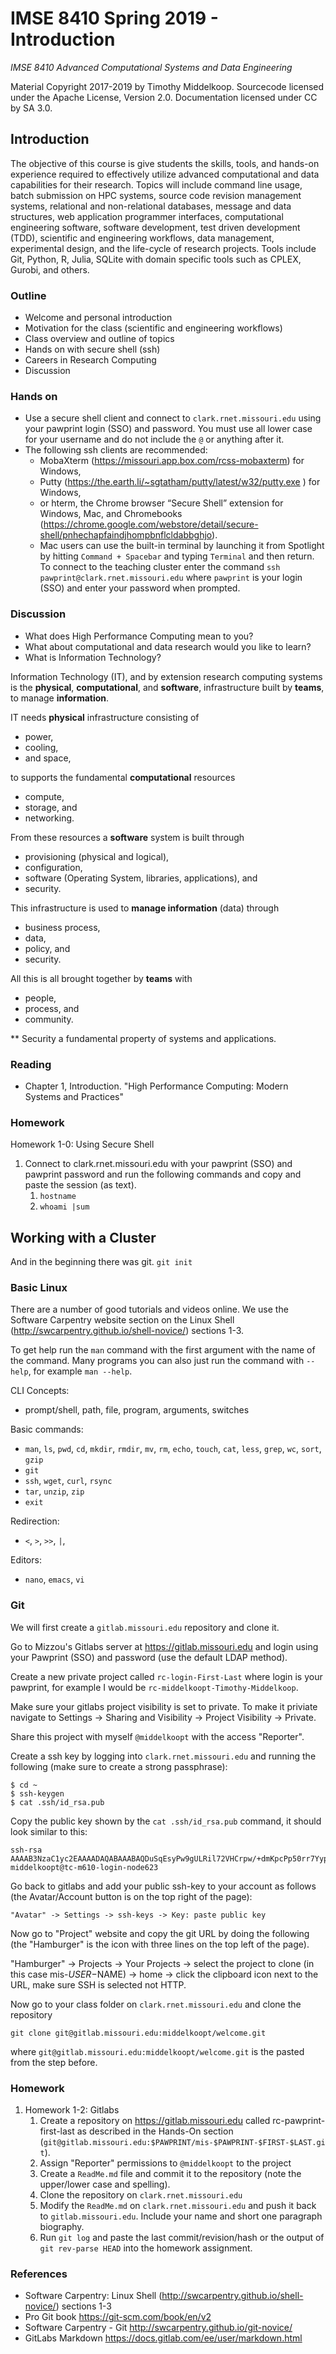 # IMSE 8410 Spring 2019 - Introduction

*IMSE 8410 Advanced Computational Systems and Data Engineering*

Material Copyright 2017-2019 by Timothy Middelkoop. Sourcecode
licensed under the Apache License, Version 2.0. Documentation licensed
under CC by SA 3.0.

## Introduction

The objective of this course is give students the skills, tools, and
hands-on experience required to effectively utilize advanced
computational and data capabilities for their research.  Topics will
include command line usage, batch submission on HPC systems, source
code revision management systems, relational and non-relational
databases, message and data structures, web application programmer
interfaces, computational engineering software, software development,
test driven development (TDD), scientific and engineering workflows,
data management, experimental design, and the life-cycle of research
projects.  Tools include Git, Python, R, Julia, SQLite with domain
specific tools such as CPLEX, Gurobi, and others.

### Outline 
 * Welcome and personal introduction
 * Motivation for the class (scientific and engineering workflows)
 * Class overview and outline of topics
 * Hands on with secure shell (ssh)
 * Careers in Research Computing
 * Discussion

### Hands on
 * Use a secure shell client and connect to `clark.rnet.missouri.edu` using your pawprint login (SSO) and password.  You must use all lower case for your username and do not include the `@` or anything after it.
 * The following ssh clients are recommended: 
   * MobaXterm (https://missouri.app.box.com/rcss-mobaxterm) for Windows, 
   * Putty (https://the.earth.li/~sgtatham/putty/latest/w32/putty.exe ) for Windows, 
   * or hterm, the Chrome browser “Secure Shell” extension for Windows, Mac, and Chromebooks (https://chrome.google.com/webstore/detail/secure-shell/pnhechapfaindjhompbnflcldabbghjo).
   * Mac users can use the built-in terminal by launching it from Spotlight by hitting `Command + Spacebar` and typing `Terminal` and then return.  To connect to the teaching cluster enter the command `ssh pawprint@clark.rnet.missouri.edu` where `pawprint` is your login (SSO) and enter your password when prompted.

### Discussion 
 * What does High Performance Computing mean to you?
 * What about computational and data research would you like to learn?
 * What is Information Technology?

Information Technology (IT), and by extension research computing
systems is the **physical**, **computational**, and **software**,
infrastructure built by **teams**, to manage **information**.

IT needs **physical** infrastructure consisting of
 * power, 
 * cooling,
 * and space,

to supports the fundamental **computational** resources 
 * compute,
 * storage, and
 * networking.

From these resources a **software** system is built through
 * provisioning (physical and logical), 
 * configuration,
 * software (Operating System, libraries, applications), and
 * security.

This infrastructure is used to **manage information** (data) through 
 * business process,
 * data,
 * policy, and
 * security.

All this is all brought together by **teams** with 
 * people,
 * process, and
 * community.

** Security a fundamental property of systems and applications.

### Reading
 * Chapter 1, Introduction. "High Performance Computing: Modern Systems and Practices"
 
### Homework
Homework 1-0: Using Secure Shell
 1. Connect to clark.rnet.missouri.edu with your pawprint (SSO) and pawprint password and run the following commands and copy and paste the session (as text).
    1. `hostname`
    1. `whoami |sum`

## Working with a Cluster

And in the beginning there was git. `git init`

### Basic Linux
There are a number of good tutorials and videos online.  We use the Software Carpentry website section on the Linux Shell (http://swcarpentry.github.io/shell-novice/) sections 1-3.

To get help run the `man` command with the first argument with the name of the command.  Many programs you can also just run the command with `--help`, for example `man --help`.

CLI Concepts:
* prompt/shell, path, file, program, arguments, switches

Basic commands:
* `man`, `ls`, `pwd`, `cd`, `mkdir`, `rmdir`, `mv`, `rm`, `echo`, `touch`, `cat`, `less`, `grep`, `wc`, `sort`, `gzip`
* `git`
* `ssh`, `wget`, `curl`, `rsync`
* `tar`, `unzip`, `zip`
* `exit`

Redirection:
* `<`, `>`, `>>`, `|`, 

Editors:
* `nano`, `emacs`, `vi`


### Git

We will first create a `gitlab.missouri.edu` repository and clone it.

Go to Mizzou's Gitlabs server at https://gitlab.missouri.edu and login using your Pawprint (SSO) and password (use the default LDAP method).

Create a new private project called `rc-login-First-Last` where login is your pawprint, for example I would be `rc-middelkoopt-Timothy-Middelkoop`.

Make sure your gitlabs project visibility is set to private. To make it priviate navigate to Settings -> Sharing and Visibility -> Project Visibility -> Private.

Share this project with myself `@middelkoopt` with the access "Reporter".

Create a ssh key by logging into `clark.rnet.missouri.edu` and running the following (make sure to create a strong passphrase):

```
$ cd ~
$ ssh-keygen
$ cat .ssh/id_rsa.pub
```

Copy the public key shown by the `cat .ssh/id_rsa.pub` command, it should look similar to this:

```
ssh-rsa AAAAB3NzaC1yc2EAAAADAQABAAABAQDuSqEsyPw9gULRil72VHCrpw/+dmKpcPp50rr7YypK95T4US7eiwOqX0VJANKde77MjAy7+rgbjNJDbO6V3VLSJxOlUWS4Vj7wBF1j/u7EUnjdp2mMMHA2zu7sIwbjp+tjt44MYxK1P/RbB1sXwwIOUvxOZjG1uKsO/Xze6GX3l2pxkb+aDiZ+i8JZdnwC9+0ZFwUVBhcXO90IHapz1rppTFO9K1LRJtj/aiSOcD2E0mphLLDD7Z5l9EDK0tijYz/fB2F0lUFlF1isjKAGkW+Uq5CzsMDtfXWG5skaEKMf2ujMDGEenHZ3662tN2XfVc/I6NOGFGZ9QH+jLmV7JhCl middelkoopt@tc-m610-login-node623
```

Go back to gitlabs and add your public ssh-key to your account as follows (the Avatar/Account button is on the top right of the page):

```
"Avatar" -> Settings -> ssh-keys -> Key: paste public key
```

Now go to "Project" website and copy the git URL by doing the following (the "Hamburger" is the icon with three lines on the top left of the page).

"Hamburger" -> Projects -> Your Projects -> select the project to
clone (in this case mis-$USER-$NAME) -> home -> click the clipboard
icon next to the URL, make sure SSH is selected not HTTP.

Now go to your class folder on `clark.rnet.missouri.edu` and clone the repository
```
git clone git@gitlab.missouri.edu:middelkoopt/welcome.git
```
where `git@gitlab.missouri.edu:middelkoopt/welcome.git` is the pasted from the step before.

### Homework

1. Homework 1-2: Gitlabs
    1. Create a repository on https://gitlab.missouri.edu called rc-pawprint-first-last as described in the Hands-On section (`git@gitlab.missouri.edu:$PAWPRINT/mis-$PAWPRINT-$FIRST-$LAST.git`).
    2. Assign "Reporter" permissions to `@middelkoopt` to the project
    3. Create a `ReadMe.md` file and commit it to the repository (note the upper/lower case and spelling).
    4. Clone the repository on `clark.rnet.missouri.edu`
    5. Modify the `ReadMe.md` on `clark.rnet.missouri.edu` and push it back to `gitlab.missouri.edu`.  Include your name and short one paragraph biography.
    6. Run `git log` and paste the last commit/revision/hash or the output of `git rev-parse HEAD` into the homework assignment.

### References
* Software Carpentry: Linux Shell (http://swcarpentry.github.io/shell-novice/) sections 1-3
* Pro Git book https://git-scm.com/book/en/v2
* Software Carpentry - Git http://swcarpentry.github.io/git-novice/
* GitLabs Markdown https://docs.gitlab.com/ee/user/markdown.html

